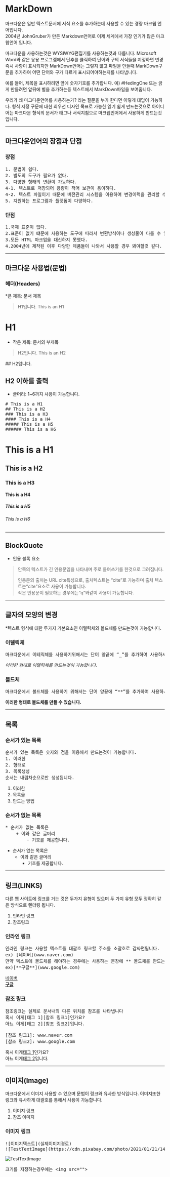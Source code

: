 # MarkDown
마크다운은 일반 텍스트문서에 서식 요소를 추가하는데 사용할 수 있는 경량 마크웹 언어입니다.  
2004년 JohnGruber가 만든 Markdown언어로 이제 세계에서 가장 인기가 많은 마크웹언어 입니다.  
  
마크다운을 사용하는것은 WYSIWYG편집기를 사용하는것과 다릅니다. Microsoft Word와 같은 응용 프로그램에서 단추를 클릭하여 단어와 구의 서식들을 지정하면 변경즉시 사항이 표시되지만 MarkDown언어는 그렇지 않고 파일을 만들때 MarkDown구문을 추가하여 어떤 단어와 구가 다르게 표시되어야하는지를 나타냅니다.  
  
예를 들어, 제목을 표시하려면 앞에 숫자기호를 추가합니다. 예) #HedingOne 또는 굵게 만들려면 앞뒤에 별을 추가하는등 텍스트에서 MarkDown파일을 보여줍니다. 
    
우리가 왜 마크다운언어를 사용하는가? 라는 질문을 누가 한다면 이렇게 대답이 가능하다. 형식 지정 구문에 대한 최우선 디자인 목표로 가능한 읽기 쉽게 만드는것으로 아이디어는 마크다운 형식의 문서가 태그나 서식지침으로 마크웹언어에서 사용하게 만드는것입니다.

------------------------------
## 마크다운언어의 장점과 단점

### 장점
<pre>
1. 문법이 쉽다.   
2. 별도의 도구가 필요가 없다.
3. 다양한 형태의 변환이 가능하다.
4-1. 텍스트로 저장되어 용량이 적어 보관이 용이하다.
4-2. 텍스트 파일이기 때문에 버전관리 시스템을 이용하여 변경이력을 관리할 수 있다.
5. 지원하는 프로그램과 플랫폼이 다양하다.
</pre>

### 단점
<pre>
1.국제 표준이 없다.
2.표준이 없기 떄문에 사용하는 도구에 따라서 변환방식이나 생성물이 다를 수 있다.
3.모든 HTML 마크업을 대신하지 못했다.
4.2004년에 제작된 이후 다양한 제품들이 나와서 사용할 경우 봐야할것 같다.
</pre>


-------------------------------
## 마크다운 사용법(문법)

### 헤더(Headers)
*큰 제목: 문서 제목
<blockquote>
H1입니다.
This is an H1
</blockquote>

# H1
* 작은 제목: 문서의 부제목
<blockquote>
H2입니다.
This is an H2
</blockquote>
## H2입니다.

## H2 이하를 출력
* 글머리: 1~6까지 사용이 가능합니다.
<pre>
# This is a H1
## This is a H2
### This is a H3
#### This is a H4
##### This is a H5
###### This is a H6
</pre>
# This is a H1
## This is a H2
### This is a H3
#### This is a H4
##### This is a H5
###### This is a H6

------------------------------------------------------------------------

## BlockQuote
* 인용 블록 요소 
<blockquote>
안쪽의 텍스트가 긴 인용문임을 나타내며 주로 들여쓰기를 한것으로 그려집니다.       

인용문의 출처는 URL cite특성으로, 출처텍스트는 <q>cite</q>로 가능하며 출처 텍스트는<q>cite</q>요소로 사용이 가능합니다.  
작은 인용문이 필요하는 경우에는<q>q</q>와같이 사용이 가능합니다. 
</blockquote>

------------------------------------------------------------------------
## 글자의 모양의 변경
*텍스트 형식에 대한 두가지 기본요소인 이텔릭체와 볼드체를 만드는것이 가능합니다. 
### 이텔릭체
<pre>
마크다운에서 이테릭체를 사용하기위해서는 단어 양끝에 <q>_</q>를 추가하여 사용하시면됩니다.
</pre>
_이러한 형태로 이텔릭체를 만드는것이 가능합니다._

### 볼드체
<pre>
마크다운에서 볼드체를 사용하기 위해서는 단어 양끝에 <q>**</q>를 추가하여 사용하시면 됩니다.
</pre>
**이러한 형태로 볼드체를 만들 수 있습니다.**


------------------------------------------------------------------------------
## 목록

###  **순서가 있는 목록** 
<pre>
순서가 있는 목록은 숫자와 점을 이용해서 만드는것이 가능합니다.
1. 이러한
2. 형태로 
3. 목록생성
순서는 내림차순으로만 생성됩니다.
</pre>
1. 이러한
2. 목록을
3. 만드는 방법


###  **순서가 없는 목록** 
<pre>
* 순서가 없는 목록은
    + 이와 같은 글머리
        - 기호를 제공합니다.
</pre>
* 순서가 없는 목록은
    + 이와 같은 글머리
        - 기호를 제공합니다.


------------------------------------------------------------------------------
## 링크(LINKS)
다른 웹 사이트에 링크를 거는 것은 두가지 유형이 있으며 두 가지 유형 모두 정확히 같은 방식으로 렌더링 됩니다.
1. 인라인 링크
2. 참조링크

### 인라인 링크
<pre>
인라인 링크는 사용할 텍스트를 대괄호 링크할 주소를 소괄호로 감싸면됩니다.
ex) [네이버](www.naver.com)
만약 텍스트에 볼드체를 해야하는 경우에는 사용하는 문장에 ** 볼드체를 만드는 특수문자를 입력하면 됩니다.
ex)[**구글**](www.google.com)
</pre>
[네이버](www.naver.com)  
[**구글**](www.google.com)

### 참조 링크
<pre>
참조링크는 실제로 문서내의 다른 위치를 참조를 나타냅니다
혹시 이게[태그 1][참조 링크1]인가요?
아뇨 이게[태그 2][참조 링크2]입니다.

[참조 링크1]: www.naver.com
[참조 링크2]: www.google.com
</pre>
혹시 이게[태그 1][참조 링크1]인가요?<br>
아뇨 이게[태그 2][참조 링크2]입니다.

[참조 링크1]: www.naver.com
[참조 링크2]: www.google.com

-----------------------------------------------------------------------------
## 이미지(Image)
마크다운에서 이미지 사용할 수 있으며 문법이 링크와 유사한 방식입니다.
이미지또한 링크와 유사하게 대괄호를 통해서 사용이 가능합니다.
1. 이미지 링크
2. 참조 이미지

### 이미지 링크
<pre>
![이미지텍스트](실제이미지경로)
![TestTextImage](https://cdn.pixabay.com/photo/2021/01/21/14/10/egret-5937499_960_720.jpg)
</pre>
![TestTextImage](https://cdn.pixabay.com/photo/2021/01/21/14/10/egret-5937499_960_720.jpg)
<pre>
크기를 지정하는경우에는 &#60;img src=""&#62;
</pre>